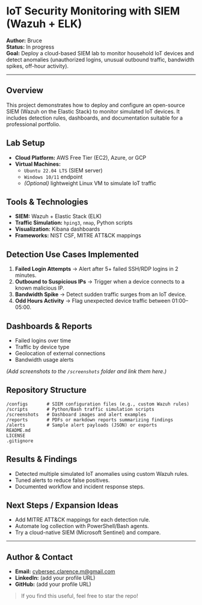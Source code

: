 
# IoT Security Monitoring with SIEM (Wazuh + ELK)

**Author:** Bruce  
**Status:** In progress  
**Goal:** Deploy a cloud-based SIEM lab to monitor household IoT devices and detect anomalies (unauthorized logins, unusual outbound traffic, bandwidth spikes, off-hour activity).

---

## Overview
This project demonstrates how to deploy and configure an open-source SIEM (Wazuh on the Elastic Stack) to monitor simulated IoT devices. It includes detection rules, dashboards, and documentation suitable for a professional portfolio.

## Lab Setup
- **Cloud Platform:** AWS Free Tier (EC2), Azure, or GCP
- **Virtual Machines:**
  - `Ubuntu 22.04 LTS` (SIEM server)
  - `Windows 10/11` endpoint
  - *(Optional)* lightweight Linux VM to simulate IoT traffic

## Tools & Technologies
- **SIEM:** Wazuh + Elastic Stack (ELK)
- **Traffic Simulation:** `hping3`, `nmap`, Python scripts
- **Visualization:** Kibana dashboards
- **Frameworks:** NIST CSF, MITRE ATT&CK mappings

## Detection Use Cases Implemented
1. **Failed Login Attempts** → Alert after 5+ failed SSH/RDP logins in 2 minutes.  
2. **Outbound to Suspicious IPs** → Trigger when a device connects to a known malicious IP.  
3. **Bandwidth Spike** → Detect sudden traffic surges from an IoT device.  
4. **Odd Hours Activity** → Flag unexpected device traffic between 01:00–05:00.

## Dashboards & Reports
- Failed logins over time
- Traffic by device type
- Geolocation of external connections
- Bandwidth usage alerts

*(Add screenshots to the `/screenshots` folder and link them here.)*

## Repository Structure
```text
/configs       # SIEM configuration files (e.g., custom Wazuh rules)
/scripts       # Python/Bash traffic simulation scripts
/screenshots   # Dashboard images and alert examples
/reports       # PDFs or markdown reports summarizing findings
/alerts        # Sample alert payloads (JSON) or exports
README.md
LICENSE
.gitignore
```

## Results & Findings
- Detected multiple simulated IoT anomalies using custom Wazuh rules.
- Tuned alerts to reduce false positives.
- Documented workflow and incident response steps.

## Next Steps / Expansion Ideas
- Add MITRE ATT&CK mappings for each detection rule.
- Automate log collection with PowerShell/Bash agents.
- Try a cloud-native SIEM (Microsoft Sentinel) and compare.

---

## Author & Contact
- **Email:** cybersec.clarence.m@gmail.com  
- **LinkedIn:** (add your profile URL)  
- **GitHub:** (add your profile URL)

> If you find this useful, feel free to star the repo!

